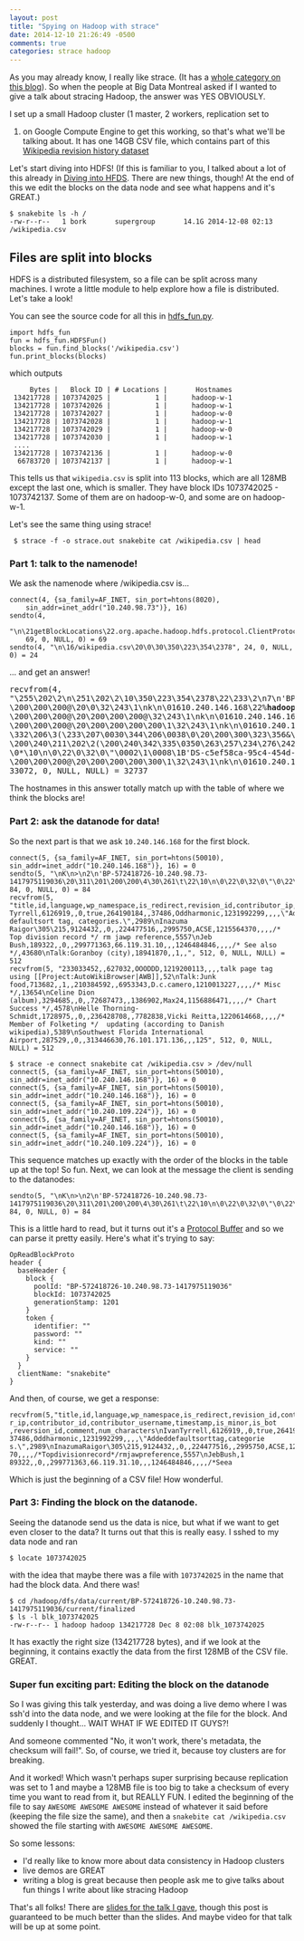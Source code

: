 ```yaml
---
layout: post
title: "Spying on Hadoop with strace"
date: 2014-12-10 21:26:49 -0500
comments: true
categories: strace hadoop
---
```


As you may already know, I really like strace. (It has a 
[whole category on this blog](http://jvns.ca/blog/categories/strace/)).
So when the people at Big Data Montreal asked if I wanted to give a talk
about stracing Hadoop, the answer was YES OBVIOUSLY.

I set up a small Hadoop cluster (1 master, 2 workers, replication set to
1) on Google Compute Engine to get this working, so that's what we'll be
talking about. It has one 14GB CSV file, which contains part of this
[Wikipedia revision history dataset](https://cloud.google.com/bigquery/docs/dataset-wikipedia)

Let's start diving into HDFS! (If this is familiar to you, I talked
about a lot of this already in [Diving into HFDS](http://jvns.ca/blog/2014/05/15/diving-into-hdfs/). There are new
things, though! At the end of this we edit the blocks on the data node
and see what happens and it's GREAT.)

```
$ snakebite ls -h /
-rw-r--r--   1 bork       supergroup       14.1G 2014-12-08 02:13 /wikipedia.csv
```

## Files are split into blocks

HDFS is a distributed filesystem, so a file can be split across many
machines. I wrote a little module to help explore how a file is
distributed. Let's take a look!

You can see the source code for all this in
[hdfs_fun.py](https://github.com/jvns/hadoop_fun/blob/20b8c4c8d4280da7d0543fd98473b79916435d9d/hdfs_fun.py).

```
import hdfs_fun
fun = hdfs_fun.HDFSFun()
blocks = fun.find_blocks('/wikipedia.csv')
fun.print_blocks(blocks)
```

which outputs

```
     Bytes |   Block ID | # Locations |       Hostnames
 134217728 | 1073742025 |           1 |      hadoop-w-1
 134217728 | 1073742026 |           1 |      hadoop-w-1
 134217728 | 1073742027 |           1 |      hadoop-w-0
 134217728 | 1073742028 |           1 |      hadoop-w-1
 134217728 | 1073742029 |           1 |      hadoop-w-0
 134217728 | 1073742030 |           1 |      hadoop-w-1
 ....
 134217728 | 1073742136 |           1 |      hadoop-w-0
  66783720 | 1073742137 |           1 |      hadoop-w-1
```

This tells us that `wikipedia.csv` is split into 113 blocks, which are
all 128MB except the last one, which is smaller. They have block IDs
1073742025 - 1073742137. Some of them are on hadoop-w-0, and some are on
hadoop-w-1.

Let's see the same thing using strace!

```
 $ strace -f -o strace.out snakebite cat /wikipedia.csv | head
```


### Part 1: talk to the namenode!

We ask the namenode where /wikipedia.csv is...

```
connect(4, {sa_family=AF_INET, sin_port=htons(8020),
    sin_addr=inet_addr("10.240.98.73")}, 16)
sendto(4,
    "\n\21getBlockLocations\22.org.apache.hadoop.hdfs.protocol.ClientProtocol\30\1",
    69, 0, NULL, 0) = 69
sendto(4, "\n\16/wikipedia.csv\20\0\30\350\223\354\2378", 24, 0, NULL, 0) = 24
```

... and get an answer!

<pre>
recvfrom(4,
"\255\202\2\n\251\202\2\10\350\223\354\2378\22\233\2\n7\n'BP-572418726-10.240.98.73-1417975119036\20\311\201\200\200\4\30\261\t
\200\200\200@\20\0\32\243\1\nk\n\01610.240.146.168\22%<b>hadoop-w-1</b>.c.stracing-hadoop.internal\32$358043f6-051d-4030-ba9b-3cd0ec283f6b \332\206\3(\233\207\0030\344\206\0038\0\20\200\300\323\356&\30\200\300\354\372\32 \200\240\377\344\4(\200\300\354\372\0320\374\260\234\276\242)8\1B\r/default-rackP\0X\0`\0 \0*\10\n\0\22\0\32\0\"\0002\1\0008\1B'DS-3fa133e4-2b17-4ed1-adca-fed4767a6e6f\22\236\2\n7\n'BP-572418726-10.240.98.73-1417975119036\20\312\201\200\200\4\30\262\t
\200\200\200@\20\200\200\200@\32\243\1\nk\n\01610.240.146.168\22%<b>hadoop-w-1</b>.c.stracing-hadoop.internal\32$358043f6-051d-4030-ba9b-3cd0ec283f6b \332\206\3(\233\207\0030\344\206\0038\0\20\200\300\323\356&\30\200\300\354\372\32 \200\240\377\344\4(\200\300\354\372\0320\374\260\234\276\242)8\1B\r/default-rackP\0X\0`\0 \0*\10\n\0\22\0\32\0\"\0002\1\0008\1B'DS-3fa133e4-2b17-4ed1-adca-fed4767a6e6f\22\237\2\n7\n'BP-572418726-10.240.98.73-1417975119036\20\313\201\200\200\4\30\263\t
\200\200\200@\20\200\200\200\200\1\32\243\1\nk\n\01610.240.109.224\22%<b>hadoop-w-0</b>.c.stracing-hadoop.internal\32$bd6125d3-60ea-4c22-9634-4f6f352cfa3e
\332\206\3(\233\207\0030\344\206\0038\0\20\200\300\323\356&\30\200\240\342\335\35
\200\240\211\202\2(\200\240\342\335\0350\263\257\234\276\242)8\1B\r/default-rackP\0X\0`\0
\0*\10\n\0\22\0\32\0\"\0002\1\0008\1B'DS-c5ef58ca-95c4-454d-adf4-7ceaf632c035\22\237\2\n7\n'BP-572418726-10.240.98.73-1417975119036\20\314\201\200\200\4\30\264\t
\200\200\200@\20\200\200\200\300\1\32\243\1\nk\n\01610.240.146.168\22%<b>hadoop-w-1</b>.c.stracing-hadoop.inte"...,
33072, 0, NULL, NULL) = 32737
</pre>

The hostnames in this answer totally match up with the table of where we
think the blocks are!

### Part 2: ask the datanode for data!

So the next part is that we ask `10.240.146.168` for the first block.

```
connect(5, {sa_family=AF_INET, sin_port=htons(50010), sin_addr=inet_addr("10.240.146.168")}, 16) = 0
sendto(5, "\nK\n>\n2\n'BP-572418726-10.240.98.73-1417975119036\20\311\201\200\200\4\30\261\t\22\10\n\0\22\0\32\0\"\0\22\tsnakebite\20\0\30\200\200\200@", 84, 0, NULL, 0) = 84
recvfrom(5, "title,id,language,wp_namespace,is_redirect,revision_id,contributor_ip,contributor_id,contributor_username,timestamp,is_minor,is_bot,reversion_id,comment,num_characters\nIvan Tyrrell,6126919,,0,true,264190184,,37486,Oddharmonic,1231992299,,,,\"Added defaultsort tag, categories.\",2989\nInazuma Raigor\305\215,9124432,,0,,224477516,,2995750,ACSE,1215564370,,,,/* Top division record */ rm jawp reference,5557\nJeb Bush,189322,,0,,299771363,66.119.31.10,,,1246484846,,,,/* See also */,43680\nTalk:Goranboy (city),18941870,,1,,", 512, 0, NULL, NULL) = 512
recvfrom(5, "233033452,,627032,OOODDD,1219200113,,,,talk page tag  using [[Project:AutoWikiBrowser|AWB]],52\nTalk:Junk food,713682,,1,,210384592,,6953343,D.c.camero,1210013227,,,,/* Misc */,13654\nCeline Dion (album),3294685,,0,,72687473,,1386902,Max24,1156886471,,,,/* Chart Success */,4578\nHelle Thorning-Schmidt,1728975,,0,,236428708,,7782838,Vicki Reitta,1220614668,,,,/* Member of Folketing */  updating (according to Danish wikipedia),5389\nSouthwest Florida International Airport,287529,,0,,313446630,76.101.171.136,,,125", 512, 0, NULL, NULL) = 512
```

```
$ strace -e connect snakebite cat /wikipedia.csv > /dev/null
connect(5, {sa_family=AF_INET, sin_port=htons(50010), sin_addr=inet_addr("10.240.146.168")}, 16) = 0
connect(5, {sa_family=AF_INET, sin_port=htons(50010), sin_addr=inet_addr("10.240.146.168")}, 16) = 0
connect(5, {sa_family=AF_INET, sin_port=htons(50010), sin_addr=inet_addr("10.240.109.224")}, 16) = 0
connect(5, {sa_family=AF_INET, sin_port=htons(50010), sin_addr=inet_addr("10.240.146.168")}, 16) = 0
connect(5, {sa_family=AF_INET, sin_port=htons(50010), sin_addr=inet_addr("10.240.109.224")}, 16) = 0
```

This sequence matches up exactly with the order of the blocks in the
table up at the top! So fun. Next, we can look at the message the client
is sending to the datanodes:


```
sendto(5, "\nK\n>\n2\n'BP-572418726-10.240.98.73-1417975119036\20\311\201\200\200\4\30\261\t\22\10\n\0\22\0\32\0\"\0\22\tsnakebite\20\0\30\200\200\200@", 84, 0, NULL, 0) = 84
```

This is a little hard to read, but it turns out it's a
[Protocol Buffer](https://code.google.com/p/protobuf/) and so we can
parse it pretty easily. Here's what it's trying to say:

```
OpReadBlockProto
header {
  baseHeader {
    block {
      poolId: "BP-572418726-10.240.98.73-1417975119036"
      blockId: 1073742025
      generationStamp: 1201
    }
    token {
      identifier: ""
      password: ""
      kind: ""
      service: ""
    }
  }
  clientName: "snakebite"
}
```

And then, of course, we get a response:

```
recvfrom(5,"title,id,language,wp_namespace,is_redirect,revision_id,contributo
r_ip,contributor_id,contributor_username,timestamp,is_minor,is_bot
,reversion_id,comment,num_characters\nIvanTyrrell,6126919,,0,true,264190184,,
37486,Oddharmonic,1231992299,,,,\"Addeddefaultsorttag,categorie
s.\",2989\nInazumaRaigor\305\215,9124432,,0,,224477516,,2995750,ACSE,12155643
70,,,,/*Topdivisionrecord*/rmjawpreference,5557\nJebBush,1
89322,,0,,299771363,66.119.31.10,,,1246484846,,,,/*Seea
```

Which is just the beginning of a CSV file! How wonderful.

### Part 3: Finding the block on the datanode.

Seeing the datanode send us the data is nice, but what if we want to get
even closer to the data? It turns out that this is really easy. I sshed
to my data node and ran

```
$ locate 1073742025
```

with the idea that maybe there was a file with `1073742025` in the name that had the block data. And there was!

```
$ cd /hadoop/dfs/data/current/BP-572418726-10.240.98.73-1417975119036/current/finalized
$ ls -l blk_1073742025
-rw-r--r-- 1 hadoop hadoop 134217728 Dec 8 02:08 blk_1073742025
```

It has exactly the right size (134217728 bytes), and if we look at the beginning, it contains exactly the data from the first 128MB of the CSV file. GREAT.

### Super fun exciting part: **Editing** the block on the datanode

So I was giving this talk yesterday, and was doing a live demo where I
was ssh'd into the data node, and we were looking at the file for the
block. And suddenly I thought... WAIT WHAT IF WE EDITED IT GUYS?! 

And someone commented "No, it won't work, there's metadata, the checksum
will fail!". So, of course, we tried it, because toy clusters are for
breaking.

And it worked! Which wasn't perhaps super surprising because replication
was set to 1 and maybe a 128MB file is too big to take a checksum of
every time you want to read from it, but REALLY FUN. I edited the
beginning of the file to say `AWESOME AWESOME AWESOME` instead of
whatever it said before (keeping the file size the same), and then a
`snakebite cat /wikipedia.csv` showed the file starting with `AWESOME
AWESOME AWESOME`.

So some lessons:

* I'd really like to know more about data consistency in Hadoop clusters
* live demos are GREAT
* writing a blog is great because then people ask me to give talks about
  fun things I write about like stracing Hadoop

That's all folks! There are [slides for the talk I gave](https://speakerdeck.com/jvns/spying-on-hadoop-with-strace), though
this post is guaranteed to be much better than the slides. And maybe
video for that talk will be up at some point.
